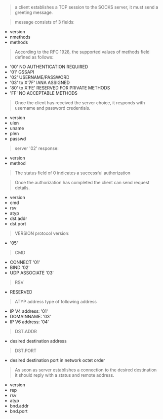 > a client establishes a TCP session to the SOCKS server, it must send a greeting message.

> message consists of 3 fields:
* version	
* nmethods	
* methods

> According to the RFC 1928, the supported values of methods field defined as follows:
* '00' NO AUTHENTICATION REQUIRED
* '01' GSSAPI
* '02' USERNAME/PASSWORD
* '03' to X'7F' IANA ASSIGNED
* '80' to X'FE' RESERVED FOR PRIVATE METHODS
* 'FF' NO ACCEPTABLE METHODS



> Once the client has received the server choice, it responds with username and password credentials.
* version
* ulen
* uname
* plen
* passwd

> server '02' response:
* version
* method

> The status field of 0 indicates a successful authorization

> Once the authorization has completed the client can send request details.
* version
* cmd
* rsv
* atyp
* dst.addr
* dst.port

> VERSION protocol version: 
* '05'
> CMD
* CONNECT '01'
* BIND '02'
* UDP ASSOCIATE '03'
> RSV 
* RESERVED
> ATYP address type of following address
* IP V4 address: '01'
* DOMAINNAME: '03'
* IP V6 address: '04'
> DST.ADDR 
* desired destination address
> DST.PORT 
* desired destination port in network octet order

> As soon as server establishes a connection to the desired destination it should reply with a status and remote address.
* version
* rep 
* rsv
* atyp
* bnd.addr
* bnd.port


